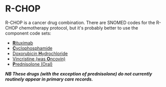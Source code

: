 # R-CHOP

R-CHOP is a cancer drug combination. There are SNOMED codes for the R-CHOP chemotherapy protocol, but it's probably better to use the component code sets:

- [**R**ituximab](../../rituximab/1)
- [**C**yclophosphamide](../../cyclophosphamide/1)
- [Doxorubicin **H**ydrochloride](../../doxorubicin/1)
- [Vincristine (was **O**ncovin)](../../vincristine/1)
- [**P**rednisolone (Oral)](../../prednisolone-oral/1)

**_NB These drugs (with the exception of prednisolone) do not currently routinely appear in primary care records._**
